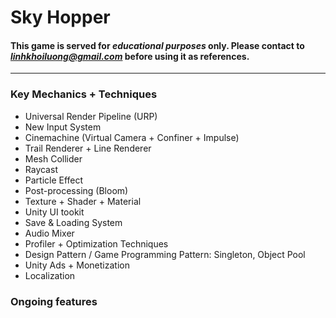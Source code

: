# Sky Hopper

#### This game is served for ***educational purposes*** only. Please contact to *linhkhoiluong@gmail.com* before using it as references.
---
### Key Mechanics + Techniques

- Universal Render Pipeline (URP)
- New Input System
- Cinemachine (Virtual Camera + Confiner + Impulse)
- Trail Renderer + Line Renderer
- Mesh Collider
- Raycast
- Particle Effect
- Post-processing (Bloom)
- Texture + Shader + Material
- Unity UI tookit
- Save & Loading System
- Audio Mixer
- Profiler + Optimization Techniques
- Design Pattern / Game Programming Pattern: Singleton, Object Pool
- Unity Ads + Monetization
- Localization

### Ongoing features

